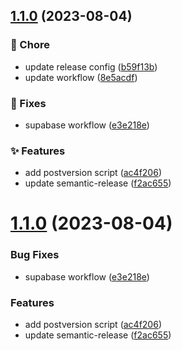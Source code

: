 ## [1.1.0](https://github.com/Joehoel/ahava/compare/v1.0.0...v1.1.0) (2023-08-04)


### :broom: Chore

* update release config ([b59f13b](https://github.com/Joehoel/ahava/commit/b59f13beecfda249348c704fe3c8e9642a2fcb0f))
* update workflow ([8e5acdf](https://github.com/Joehoel/ahava/commit/8e5acdf836c3ef13bf53caed00c5670ad232a8a0))


### :bug: Fixes

* supabase workflow ([e3e218e](https://github.com/Joehoel/ahava/commit/e3e218ef1e6ab3a4f88d76beddaa3b466d2fea16))


### :sparkles: Features

* add postversion script ([ac4f206](https://github.com/Joehoel/ahava/commit/ac4f20614280ee48be06b27776a82c036a93ba40))
* update semantic-release ([f2ac655](https://github.com/Joehoel/ahava/commit/f2ac6559f4b24b7a613b4a2e821209f557e4aa1b))



# [1.1.0](https://github.com/Joehoel/ahava/compare/v1.0.0...v1.1.0) (2023-08-04)


### Bug Fixes

* supabase workflow ([e3e218e](https://github.com/Joehoel/ahava/commit/e3e218ef1e6ab3a4f88d76beddaa3b466d2fea16))


### Features

* add postversion script ([ac4f206](https://github.com/Joehoel/ahava/commit/ac4f20614280ee48be06b27776a82c036a93ba40))
* update semantic-release ([f2ac655](https://github.com/Joehoel/ahava/commit/f2ac6559f4b24b7a613b4a2e821209f557e4aa1b))
